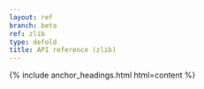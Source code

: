 ```yaml
---
layout: ref
branch: beta
ref: zlib
type: defold
title: API reference (zlib)
---
```

{% include anchor_headings.html html=content %}